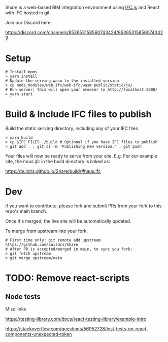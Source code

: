 Share is a web-based BIM integration environment using [IFC.js](https://github.com/IFCjs/web-ifc-viewer) and React with IFC hosted in git.

Join our Discord here:

https://discord.com/channels/853953158560743424/853953158560743429

# Setup
```
# Install npms
> yarn install
# Update the serving wasm to the installed version
> cp node_modules/web-ifc/web-ifc.wasm public/static/js/
# Run server; this will open your browser to http://localhost:3000/
> yarn start
```

# Build & Include IFC files to publish
Build the static serving directory, including any of your IFC files

```
> yarn build
> cp $IFC_FILES ./build # Optional if you have IFC files to publish
> git add . ; git ci -m 'Publishing new version.' ; git push
```

Your files will now be ready to serve from your site.  E.g. For our example site, the *haus.ifc* in the build directory is linked as:


  https://buildrs.github.io/Share/build/#haus.ifc


# Dev
If you want to contribute, please fork and submit PRs from your fork to this repo's main branch.

Once it's merged, the live site will be automatically updated.

To merge from upstream into your fork:
```
# First time only: git remote add upstream https://github.com/buildrs/Share
# After PR is accepted/merged in main, to sync you fork:
> git fetch upstream
> git merge upstream/main
```


# TODO: Remove react-scripts
## Node tests
Misc links

https://testing-library.com/docs/react-testing-library/example-intro

https://stackoverflow.com/questions/56952728/jest-tests-on-react-components-unexpected-token

